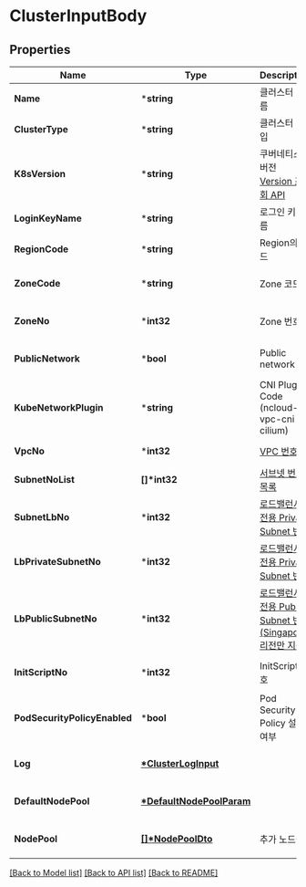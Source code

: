 # ClusterInputBody

## Properties
Name | Type | Description | Notes
------------ | ------------- | ------------- | -------------
**Name** | ***string** | 클러스터 이름 | [default to null]
**ClusterType** | ***string** | 클러스터 타입 | [default to null]
**K8sVersion** | ***string** | 쿠버네티스 버전 [Version 조회 API](/docs/compute-vpckubernetesservice-nksv2#k8sSupportedVersion) | [optional] [default to null]
**LoginKeyName** | ***string** | 로그인 키 이름 | [default to null]
**RegionCode** | ***string** | Region의 코드 | [default to null]
**ZoneCode** | ***string** | Zone 코드 | [optional] [default to null]
**ZoneNo** | ***int32** | Zone 번호 | [optional] [default to null]
**PublicNetwork** | ***bool** | Public network | [optional] [default to null]
**KubeNetworkPlugin** | ***string** | CNI Plugin Code (ncloud-vpc-cni or cilium) | [optional] [default to null]
**VpcNo** | ***int32** | [VPC 번호](/docs/networking-vpc-vpcmanagement-getvpclist) | [default to null]
**SubnetNoList** | **[]\*int32** | [서브넷 번호 목록](/docs/networking-vpc-subnetmanagement-getsubnetlist) | [default to null]
**SubnetLbNo** | ***int32** | [로드밸런서 전용 Private Subnet 번호](/docs/networking-vpc-subnetmanagement-getsubnetlist) | [optional] [default to null]
**LbPrivateSubnetNo** | ***int32** | [로드밸런서 전용 Private Subnet 번호](/docs/networking-vpc-subnetmanagement-getsubnetlist) | [optional] [default to null]
**LbPublicSubnetNo** | ***int32** | [로드밸런서 전용 Public Subnet 번호(Singapore 리전만 지원)](/docs/networking-vpc-subnetmanagement-getsubnetlist) | [optional] [default to null]
**InitScriptNo** | ***int32** | InitScript 번호 | [optional] [default to null]
**PodSecurityPolicyEnabled** | ***bool** | Pod Security Policy 설정 여부 | [optional] [default to null]
**Log** | **[*ClusterLogInput](ClusterLogInput.md)** |  | [optional] [default to null]
**DefaultNodePool** | **[*DefaultNodePoolParam](DefaultNodePoolParam.md)** |  | [optional] [default to null]
**NodePool** | **[[]\*NodePoolDto](NodePoolDto.md)** | 추가 노드풀 | [optional] [default to null]

[[Back to Model list]](../README.md#documentation-for-models) [[Back to API list]](../README.md#documentation-for-api-endpoints) [[Back to README]](../README.md)


